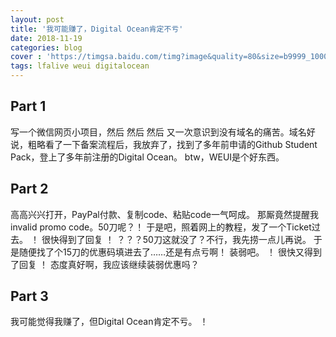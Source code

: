 ```yaml
---
layout: post
title: '我可能赚了，Digital Ocean肯定不亏'
date: 2018-11-19
categories: blog
cover : 'https://timgsa.baidu.com/timg?image&quality=80&size=b9999_10000&sec=1542615353191&di=b553c1dd52afe3335822ffa14d5d24ce&imgtype=jpg&src=http%3A%2F%2Fimg1.imgtn.bdimg.com%2Fit%2Fu%3D3390512536%2C3198046537%26fm%3D214%26gp%3D0.jpg'
tags: lfalive weui digitalocean
---
```


## Part 1
写一个微信网页小项目，然后 然后 然后 又一次意识到没有域名的痛苦。域名好说，粗略看了一下备案流程后，我放弃了，找到了多年前申请的Github Student Pack，登上了多年前注册的Digital Ocean。
btw，WEUI是个好东西。

## Part 2
高高兴兴打开，PayPal付款、复制code、粘贴code一气呵成。
那厮竟然提醒我invalid promo code。50刀呢？！
于是吧，照着网上的教程，发了一个Ticket过去。
！[]("http://lfaliveblogimg.oss-cn-beijing.aliyuncs.com/no-title/no-title-1.PNG")
很快得到了回复
！[]("http://lfaliveblogimg.oss-cn-beijing.aliyuncs.com/no-title/no-title-2.PNG")
？？？50刀这就没了？不行，我先捞一点儿再说。
于是随便找了个15刀的优惠码填进去了……还是有点亏啊！
装弱吧。
！[]("http://lfaliveblogimg.oss-cn-beijing.aliyuncs.com/no-title/no-title-3.PNG")
很快又得到了回复
！[]("http://lfaliveblogimg.oss-cn-beijing.aliyuncs.com/no-title/no-title-4.PNG")
态度真好啊，我应该继续装弱优惠吗？


## Part 3
我可能觉得我赚了，但Digital Ocean肯定不亏。
！[]("http://lfaliveblogimg.oss-cn-beijing.aliyuncs.com/no-title/no-title-5.PNG")

